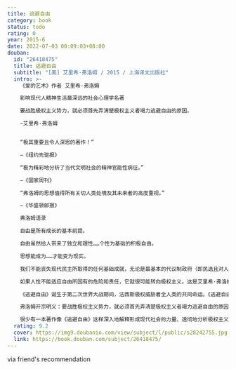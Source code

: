 ```yaml
---
title: 逃避自由
category: book
status: todo
rating: 0
year: 2015-6
date: 2022-07-03 00:09:03+08:00
douban:
  id: "26418475"
  title: 逃避自由
  subtitle: "[美] 艾里希·弗洛姆 / 2015 / 上海译文出版社"
  intro: >-
    《爱的艺术》作者 艾里希·弗洛姆

    影响现代人精神生活最深远的社会心理学名著

    要战胜极权主义势力，就必须首先弄清楚极权主义者竭力逃避自由的原因。

    —艾里希·弗洛姆


    “极其重要且令人深思的著作！”

    —《纽约先驱报》

    “极为精彩地分析了当代文明社会的精神官能性病征。”

    —《国家周刊》

    “弗洛姆的思想值得所有关切人类处境及其未来者的高度重视。”

    —《华盛顿邮报》

    弗洛姆语录

    自由是所有成长的基本前提。

    自由虽然给人带来了独立和理性……个性为基础的积极自由。

    思想能成为……才能变为现实。

    我们不能丧失现代民主所取得的任何基础成就，无论是最基本的代议制政府（即民选且对人民负责的政府），还是《权力法案》赋予每位公民的所有权利。我们也不应该伤害下述这些新的民主原则：任何人不得挨饿，社会必须对所有成员负责，任何人不得因害怕失业和饥饿而臣服于他人或失去尊严。

    如果人性不能适应自由所固有的危险和责任，它就很可能转向极权主义。这是艾里希·弗洛姆在1941年出版的社会心理学里程碑式著作《逃避自由》中所探讨的主题。

    《逃避自由》诞生于第二次世界大战期间，法西斯极权威胁着全人类的共同命运。《逃避自由》即是弗洛姆对两次大战之后社会政治现状的诠释，也是他从心理学角度对当代社会做出的系统而强烈的批判，在今天依然振聋发聩，发人深思，被誉为精神分析运用在社会学的不朽名著。

    弗洛姆开宗明义：要战胜极权主义势力，就必须首先弄清楚极权主义者竭力逃避自由的原因。他在书中主要探索了历史进程中，“人性”和“自由”概念不定变化的关系。他提出,如果民主的兴起让某些人自由，那么与此同时，它也产生了一个个人感到孤立、无能为力的社会。

    很少有一本著作像《逃避自由》这样深入地解释形成现代社会的力量、透彻地分析极权主义机制滋生的原因。也很少有心理学家像弗洛姆这样热烈地谈论自由的价值、社会的塑造、民主政治的真义，以及个体发自内心的爱。他努力教导人如何自由而不致孤独、自爱而不自私、理智判断而不找合理化借口、拥有信仰而不迷信于神学。
  rating: 9.2
  cover: https://img9.doubanio.com/view/subject/l/public/s28242755.jpg
  link: https://book.douban.com/subject/26418475/
---
```


via friend's recommendation
